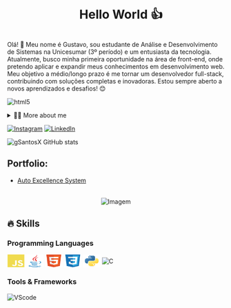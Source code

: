 <!--título-->
<div id="user-content-toc">
  <ul align="center">
    <summary><h1 style="display: inline-block">Hello World 👍</h1></summary>
</div>

<!-- Presentation -->
<p>
Olá! 👋
Meu nome é Gustavo, sou estudante de Análise e Desenvolvimento de Sistemas na Unicesumar (3º período) e um entusiasta da tecnologia. Atualmente, busco minha primeira oportunidade na área de front-end, onde pretendo aplicar e expandir meus conhecimentos em desenvolvimento web. Meu objetivo a médio/longo prazo é me tornar um desenvolvedor full-stack, contribuindo com soluções completas e inovadoras. Estou sempre aberto a novos aprendizados e desafios! 😊 <br>
<p style="align: center">
  <img width="300" height="300" alt="html5" src="https://c.tenor.com/GfSX-u7VGM4AAAAC/coding.gif">
</p>
<!-- Dropdown -->
<details>
  <summary>👨‍💻 More about me</summary>

Tenho 28 anos, resido no Brasil estou estudando inglês, no entanto meu inglês está caominhando para o intermediado, com foco alcançaremos a fluência. Minha experiência (estudos) inclui o uso de SQL, Java, HTML5, CSS e JavaScript. Gosto muito de estudar as ferramentas de tecnologia desde as de programação e de desenvolvimento, acredito que meus trabalhos anteriores mesmo que não relacionados a area de TI, me ajudaram a desenvolver habilidades essenciais como criatividade, comunicação, liderança, foco em detalhes e lógica.

Interesses pessoais:
Sou apaixonado por pesquisar atualidades e coisas novas relacionadas a area. Acredito que esses interesses ampliam minha percepção e me ajudam a encontrar soluções criativas e inovadoras no dia a dia! \o/
</details>

<!-- Links -->
[![Instagram](https://img.shields.io/badge/Instagram-E4405F?style=for-the-badge&logo=instagram&logoColor=white)](https://www.instagram.com/gusantttos/)
[![LinkedIn](https://img.shields.io/badge/LinkedIn-0077B5?style=for-the-badge&logo=linkedin&logoColor=white)](https://www.linkedin.com/in/gustavossantoss/)

<!-- GithubStats -->
![gSantosX GitHub stats](https://github-readme-stats.vercel.app/api?username=gSantosX&show_icons=true&theme=gotham)

<!-- Portfolio -->
## Portfolio:
- [Auto Excellence System](https://github.com/gSantosX/AutoExcellenceSistema.git)

<!-- GIF -->
<p style="text-align: center;">
<br><img align="center" src="https://media.giphy.com/media/v1.Y2lkPWVjZjA1ZTQ3bWdrcHI5ajgyMG10YWhudHB6dHExcGYzNDNzYjZhdmhpNGR6ZHpyOSZlcD12MV9naWZzX3NlYXJjaCZjdD1n/1C8bHHJturSx2/giphy.gif" alt="Imagem">
</p>

## 🔥 Skills
<!-- Skills: Programming Languages -->
  <div style="flex-basis: 48%;">
    <h3>Programming Languages</h3>
    <img align="center" alt="Js" height="30" width="40" src="https://raw.githubusercontent.com/devicons/devicon/master/icons/javascript/javascript-plain.svg">
    <img align="center" alt="Java" height="30" width="40" src="https://raw.githubusercontent.com/devicons/devicon/master/icons/java/java-original.svg">
    <img align="center" alt="HTML" height="30" width="40" src="https://raw.githubusercontent.com/devicons/devicon/master/icons/html5/html5-original.svg">
    <img align="center" alt="CSS" height="30" width="40" src="https://raw.githubusercontent.com/devicons/devicon/master/icons/css3/css3-original.svg">
    <img align="center" alt="Python" height="30" width="40" src="https://raw.githubusercontent.com/devicons/devicon/master/icons/python/python-original.svg">
    <img align="center" alt="C" height="30" width="40" src="https://cdn.jsdelivr.net/gh/devicons/devicon/icons/c/c-original.svg">
  </div>
  
  <!-- Skills: Tools & Frameworks -->
  <div style="flex-basis: 48%;">
    <h3>Tools & Frameworks</h3>
    <img align="center" alt="VScode" height="30" width="40" src="https://cdn.jsdelivr.net/gh/devicons/devicon/icons/vscode/vscode-original.svg">
  </div>
